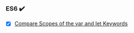 ### ES6 :heavy_check_mark:
* [x] [Compare Scopes of the var and let Keywords](https://github.com/somekindofwallflower/javascript-algorithms-and-data-structures/tree/master/02_ES6/01_compare_scopes_of_the_var_and_let_keywords.js)

